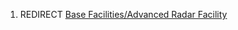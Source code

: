 1.  REDIRECT [Base Facilities/Advanced Radar
    Facility](Base_Facilities/Advanced_Radar_Facility "wikilink")